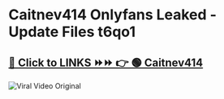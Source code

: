 
 # Caitnev414 Onlyfans Leaked - Update Files t6qo1

## <h2><a href="https://clipsfans.com/Caitnev414&ref=git">🔗 Click to LINKS ⏩⏩ 👉 🟢 Caitnev414 </a></h2>

<a href="https://clipsfans.com/Caitnev414&ref=git" rel="nofollow" data-target="animated-image.originalLink"><img src="https://i.ibb.co.com/xMMVF88/686577567.gif" alt="Viral Video Original" style="max-width: 100%; display: inline-block;" data-target="animated-image.originalImage"></a>

